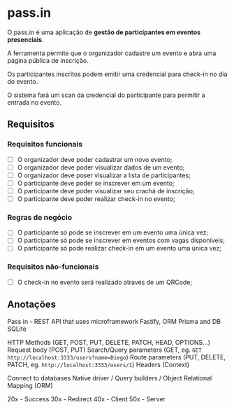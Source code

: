 # pass.in

O pass.in é uma aplicação de **gestão de participantes em eventos presenciais**. 

A ferramenta permite que o organizador cadastre um evento e abra uma página pública de inscrição.

Os participantes inscritos podem emitir uma credencial para check-in no dia do evento.

O sistema fará um scan da credencial do participante para permitir a entrada no evento.

## Requisitos

### Requisitos funcionais

- [ ] O organizador deve poder cadastrar um novo evento;
- [ ] O organizador deve poder visualizar dados de um evento;
- [ ] O organizador deve poser visualizar a lista de participantes; 
- [ ] O participante deve poder se inscrever em um evento;
- [ ] O participante deve poder visualizar seu crachá de inscrição;
- [ ] O participante deve poder realizar check-in no evento;

### Regras de negócio

- [ ] O participante só pode se inscrever em um evento uma única vez;
- [ ] O participante só pode se inscrever em eventos com vagas disponíveis;
- [ ] O participante só pode realizar check-in em um evento uma única vez;

### Requisitos não-funcionais

- [ ] O check-in no evento será realizado através de um QRCode;


## Anotações

Pass in - REST API that uses microframework Fastify, ORM Prisma and DB SQLite

HTTP Methods (GET, POST, PUT, DELETE, PATCH, HEAD, OPTIONS...)
Request body (POST, PUT)
Search/Query parameters (GET, eg. `GET http://localhost:3333/users?name=Diego`)
Route parameters (PUT, DELETE, PATCH, eg. `http://localhost:3333/users/1`)
Headers (Context)

Connect to databases
Native driver / Query builders / Object Relational Mapping (ORM)

20x - Success
30x - Redirect
40x - Client
50x - Server
